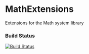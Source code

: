 # MathExtensions
Extensions for the Math system library
### Build Status
[![Build Status](https://dev.azure.com/ibraimovsasha/MathExtensions/_apis/build/status/AlexanderIbraimov.MathExtensions?branchName=main)](https://dev.azure.com/ibraimovsasha/MathExtensions/_build/latest?definitionId=34&branchName=main)
